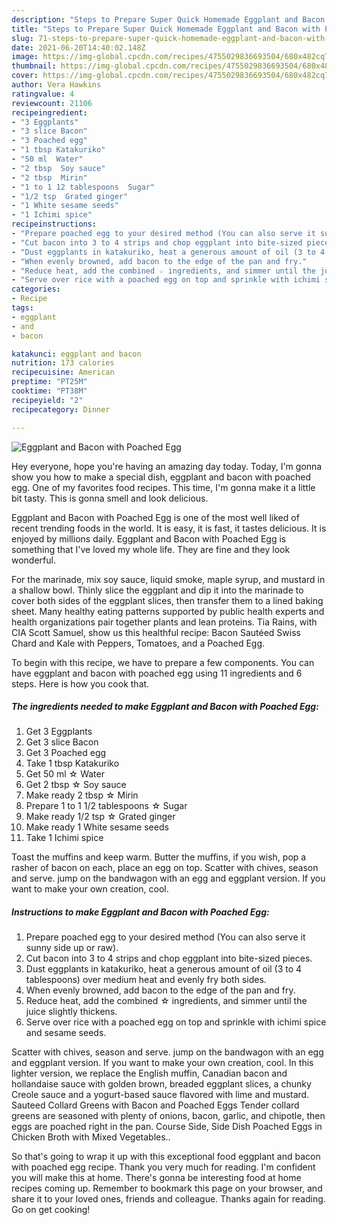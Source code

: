 ```yaml
---
description: "Steps to Prepare Super Quick Homemade Eggplant and Bacon with Poached Egg"
title: "Steps to Prepare Super Quick Homemade Eggplant and Bacon with Poached Egg"
slug: 71-steps-to-prepare-super-quick-homemade-eggplant-and-bacon-with-poached-egg
date: 2021-06-20T14:40:02.148Z
image: https://img-global.cpcdn.com/recipes/4755029836693504/680x482cq70/eggplant-and-bacon-with-poached-egg-recipe-main-photo.jpg
thumbnail: https://img-global.cpcdn.com/recipes/4755029836693504/680x482cq70/eggplant-and-bacon-with-poached-egg-recipe-main-photo.jpg
cover: https://img-global.cpcdn.com/recipes/4755029836693504/680x482cq70/eggplant-and-bacon-with-poached-egg-recipe-main-photo.jpg
author: Vera Hawkins
ratingvalue: 4
reviewcount: 21106
recipeingredient:
- "3 Eggplants"
- "3 slice Bacon"
- "3 Poached egg"
- "1 tbsp Katakuriko"
- "50 ml  Water"
- "2 tbsp  Soy sauce"
- "2 tbsp  Mirin"
- "1 to 1 12 tablespoons  Sugar"
- "1/2 tsp  Grated ginger"
- "1 White sesame seeds"
- "1 Ichimi spice"
recipeinstructions:
- "Prepare poached egg to your desired method (You can also serve it sunny side up or raw)."
- "Cut bacon into 3 to 4 strips and chop eggplant into bite-sized pieces."
- "Dust eggplants in katakuriko, heat a generous amount of oil (3 to 4 tablespoons) over medium heat and evenly fry both sides."
- "When evenly browned, add bacon to the edge of the pan and fry."
- "Reduce heat, add the combined ☆ ingredients, and simmer until the juice slightly thickens."
- "Serve over rice with a poached egg on top and sprinkle with ichimi spice and sesame seeds."
categories:
- Recipe
tags:
- eggplant
- and
- bacon

katakunci: eggplant and bacon 
nutrition: 173 calories
recipecuisine: American
preptime: "PT25M"
cooktime: "PT38M"
recipeyield: "2"
recipecategory: Dinner

---
```



![Eggplant and Bacon with Poached Egg](https://img-global.cpcdn.com/recipes/4755029836693504/680x482cq70/eggplant-and-bacon-with-poached-egg-recipe-main-photo.jpg)

Hey everyone, hope you're having an amazing day today. Today, I'm gonna show you how to make a special dish, eggplant and bacon with poached egg. One of my favorites food recipes. This time, I'm gonna make it a little bit tasty. This is gonna smell and look delicious.

Eggplant and Bacon with Poached Egg is one of the most well liked of recent trending foods in the world. It is easy, it is fast, it tastes delicious. It is enjoyed by millions daily. Eggplant and Bacon with Poached Egg is something that I've loved my whole life. They are fine and they look wonderful.

For the marinade, mix soy sauce, liquid smoke, maple syrup, and mustard in a shallow bowl. Thinly slice the eggplant and dip it into the marinade to cover both sides of the eggplant slices, then transfer them to a lined baking sheet. Many healthy eating patterns supported by public health experts and health organizations pair together plants and lean proteins. Tia Rains, with CIA Scott Samuel, show us this healthful recipe: Bacon Sautéed Swiss Chard and Kale with Peppers, Tomatoes, and a Poached Egg.


To begin with this recipe, we have to prepare a few components. You can have eggplant and bacon with poached egg using 11 ingredients and 6 steps. Here is how you cook that.

<!--inarticleads1-->

##### The ingredients needed to make Eggplant and Bacon with Poached Egg:

1. Get 3 Eggplants
1. Get 3 slice Bacon
1. Get 3 Poached egg
1. Take 1 tbsp Katakuriko
1. Get 50 ml ☆ Water
1. Get 2 tbsp ☆ Soy sauce
1. Make ready 2 tbsp ☆ Mirin
1. Prepare 1 to 1 1/2 tablespoons ☆ Sugar
1. Make ready 1/2 tsp ☆ Grated ginger
1. Make ready 1 White sesame seeds
1. Take 1 Ichimi spice


Toast the muffins and keep warm. Butter the muffins, if you wish, pop a rasher of bacon on each, place an egg on top. Scatter with chives, season and serve. jump on the bandwagon with an egg and eggplant version. If you want to make your own creation, cool. 

<!--inarticleads2-->

##### Instructions to make Eggplant and Bacon with Poached Egg:

1. Prepare poached egg to your desired method (You can also serve it sunny side up or raw).
1. Cut bacon into 3 to 4 strips and chop eggplant into bite-sized pieces.
1. Dust eggplants in katakuriko, heat a generous amount of oil (3 to 4 tablespoons) over medium heat and evenly fry both sides.
1. When evenly browned, add bacon to the edge of the pan and fry.
1. Reduce heat, add the combined ☆ ingredients, and simmer until the juice slightly thickens.
1. Serve over rice with a poached egg on top and sprinkle with ichimi spice and sesame seeds.


Scatter with chives, season and serve. jump on the bandwagon with an egg and eggplant version. If you want to make your own creation, cool. In this lighter version, we replace the English muffin, Canadian bacon and hollandaise sauce with golden brown, breaded eggplant slices, a chunky Creole sauce and a yogurt-based sauce flavored with lime and mustard. Sauteed Collard Greens with Bacon and Poached Eggs Tender collard greens are seasoned with plenty of onions, bacon, garlic, and chipotle, then eggs are poached right in the pan. Course Side, Side Dish Poached Eggs in Chicken Broth with Mixed Vegetables.. 

So that's going to wrap it up with this exceptional food eggplant and bacon with poached egg recipe. Thank you very much for reading. I'm confident you will make this at home. There's gonna be interesting food at home recipes coming up. Remember to bookmark this page on your browser, and share it to your loved ones, friends and colleague. Thanks again for reading. Go on get cooking!
